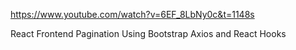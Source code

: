 
https://www.youtube.com/watch?v=6EF_8LbNy0c&t=1148s

React Frontend Pagination Using Bootstrap Axios and React Hooks

 
